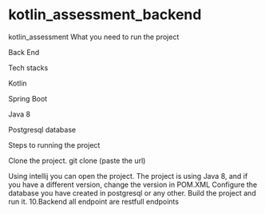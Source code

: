 # kotlin_assessment_backend
kotlin_assessment
What you need to run the project

Back End

Tech stacks

Kotlin

Spring Boot

Java 8

Postgresql database


Steps to running the project

Clone the project.
git clone (paste the url)

Using intellij you can open the project.
The project is using Java 8, and if you have a different version, change the version in POM.XML
Configure the database you have created in postgresql or any other.
Build the project and run it.
10.Backend all endpoint are restfull endpoints
